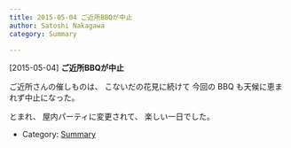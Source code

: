 ```yaml
---
title: 2015-05-04 ご近所BBQが中止
author: Satoshi Nakagawa
category: Summary

---
```


[2015-05-04] **ご近所BBQが中止** 

 ご近所さんの催しものは、
こないだの花見に続けて
今回の BBQ も天候に恵まれず中止になった。

 とまれ、
屋内パーティに変更されて、
楽しい一日でした。

- Category: [Summary](https://merapano.github.io/categories.html#Summary)

